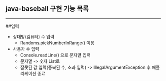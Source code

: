 java-baseball 구현 기능 목록
---
---
##입력
* 상대방(컴퓨터) 수 입력
  * Randoms.pickNumberInRange() 이용
* 사용자 수 입력
  * Console.readLine() 으로 문자열 입력
  * 문자열 -> 숫자 List로
  * 잘못된 값 입력(중복된 수, 초과 입력) -> IllegalArgumentException 후 애플리케이션 종료

